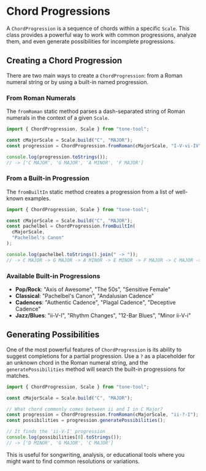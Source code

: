 # Chord Progressions

A `ChordProgression` is a sequence of chords within a specific `Scale`. This class provides a powerful way to work with common progressions, analyze them, and even generate possibilities for incomplete progressions.

## Creating a Chord Progression

There are two main ways to create a `ChordProgression`: from a Roman numeral string or by using a built-in named progression.

### From Roman Numerals

The `fromRoman` static method parses a dash-separated string of Roman numerals in the context of a given `Scale`.

```typescript
import { ChordProgression, Scale } from "tone-tool";

const cMajorScale = Scale.build("C", "MAJOR");
const progression = ChordProgression.fromRoman(cMajorScale, "I-V-vi-IV");

console.log(progression.toStrings());
// -> ['C MAJOR', 'G MAJOR', 'A MINOR', 'F MAJOR']
```

### From a Built-in Progression

The `fromBuiltIn` static method creates a progression from a list of well-known examples.

```typescript
import { ChordProgression, Scale } from "tone-tool";

const cMajorScale = Scale.build("C", "MAJOR");
const pachelbel = ChordProgression.fromBuiltIn(
  cMajorScale,
  "Pachelbel's Canon"
);

console.log(pachelbel.toStrings().join(" -> "));
// -> C MAJOR -> G MAJOR -> A MINOR -> E MINOR -> F MAJOR -> C MAJOR -> F MAJOR -> G MAJOR
```

### Available Built-in Progressions

- **Pop/Rock**: "Axis of Awesome", "The 50s", "Sensitive Female"
- **Classical**: "Pachelbel's Canon", "Andalusian Cadence"
- **Cadences**: "Authentic Cadence", "Plagal Cadence", "Deceptive Cadence"
- **Jazz/Blues**: "ii-V-I", "Rhythm Changes", "12-Bar Blues", "Minor ii-V-i"

## Generating Possibilities

One of the most powerful features of `ChordProgression` is its ability to suggest completions for a partial progression. Use a `?` as a placeholder for an unknown chord in the Roman numeral string, and the `generatePossibilities` method will search the built-in progressions for matches.

```typescript
import { ChordProgression, Scale } from "tone-tool";

const cMajorScale = Scale.build("C", "MAJOR");

// What chord commonly comes between ii and I in C Major?
const progression = ChordProgression.fromRoman(cMajorScale, "ii-?-I");
const possibilities = progression.generatePossibilities();

// It finds the 'ii-V-I' progression
console.log(possibilities[0].toStrings());
// -> ['D MINOR', 'G MAJOR', 'C MAJOR']
```

This is useful for songwriting, analysis, or educational tools where you might want to find common resolutions or variations.

